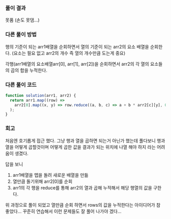 ### 풀이 결과

못품 (손도 못댐...)

### 다른 풀이 방법

행의 기준이 되는 arr1배열을 순회하면서
열의 기준이 되는 arr2의 요소 배열을 순회한다. (요소는 필요 없고 arr2의 개수 즉 열의 개수만큼 도는게 중요)

각행(arr1배열의 요소배열arr[0], arr[1], arr[2])을 순회하면서 arr2의 각 열의 요소들의 곱의 합을 누적한다.

### 다른 풀이 코드

```javascript
function solution(arr1, arr2) {
  return arr1.map((row) =>
    arr2[0].map((x, y) => row.reduce((a, b, c) => a + b * arr2[c][y], 0))
  );
}
```

### 회고

처음엔 호기롭게 접근 했다. 그냥 행과 열을 곱하면 되는거 아닌가 했는데
풀다보니 행과 열을 어떻게 곱할것이며 어떻게 곱한 값을 결과가 되는 위치에 나열 해야 하지 라는 어려움이 생겼다.

답을 보니

1. arr1배열을 맵을 돌려 새로운 배열을 만듦
2. 열만큼 돌기위해 arr2[0]를 순회
3. arr1의 각 행을 reduce를 통해 arr2의 열과 곱해 누적해서 해당 행열의 값을 구한다.

위 과정으로 풀이 되었고 열만큼 순회 하면서 rows의 값을 누적한다는 아이디어가 참 좋았다...
꾸준히 연습해서 이런 문제들도 잘 풀어 나가야 겠다...
